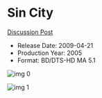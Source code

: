 # Sin City

[Discussion Post](https://www.avsforum.com/threads/bass-eq-for-filtered-movies.2995212/post-58008414)

* Release Date: 2009-04-21
* Production Year: 2005
* Format: BD/DTS-HD MA 5.1

![img 0](https://i.imgur.com/RrlUq9g.jpg)

![img 1](https://i.imgur.com/RIGmkrz.jpg)

